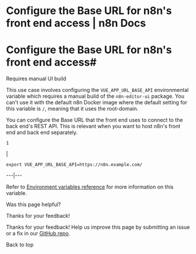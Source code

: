 # Configure the Base URL for n8n's front end access | n8n Docs

[ ](https://github.com/n8n-io/n8n-docs/edit/main/docs/hosting/configuration/configuration-examples/base-url.md "Edit this page")

# Configure the Base URL for n8n's front end access#

Requires manual UI build

This use case involves configuring the `VUE_APP_URL_BASE_API` environmental variable which requires a manual build of the `n8n-editor-ui` package. You can't use it with the default n8n Docker image where the default setting for this variable is `/`, meaning that it uses the root-domain.

You can configure the Base URL that the front end uses to connect to the back end's REST API. This is relevant when you want to host n8n's front end and back end separately. 
    
    
    1

| 
    
    
    export VUE_APP_URL_BASE_API=https://n8n.example.com/
      
  
---|---  
  
Refer to [Environment variables reference](../../environment-variables/deployment/) for more information on this variable.

Was this page helpful? 

Thanks for your feedback! 

Thanks for your feedback! Help us improve this page by submitting an issue or a fix in our [GitHub repo](https://github.com/n8n-io/n8n-docs). 

Back to top